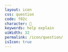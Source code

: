 ```yaml
---
layout: icon
css: question
code: f02c
character: 
keywords: help explain
uiWidth: 32
permalink: /icon/question/
isIcon: true
---
```

